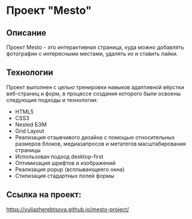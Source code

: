 # Проект "Mesto"

## Описание
Проект Mesto - это интерактивная страница, куда можно добавлять фотографии с интересными местами, удалять их и ставить лайки.

## Технологии
Проект выполнен с целью тренировки навыков адаптивной вёрстки веб-страниц и форм, в процессе создания которого были освоены следующие подходы и технологии:
* HTML5
* CSS3
* Nested БЭМ
* Grid Layout
* Реализация отзывчивого дизайна с помощью относительных размеров блоков, медиазапросов и метатегов масштабирования страницы
* Использован подход desktop-first
* Оптимизация шрифтов и изображений
* Реализация popup (всплывающеего окна)
* Стилизация стадартных полей формы

## Ссылка на проект:

https://yuliazherebtsova.github.io/mesto-project/

